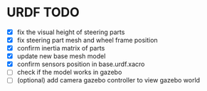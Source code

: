 # URDF TODO

- [x] fix the visual height of steering parts
- [x] fix steering part mesh and wheel frame position
- [x] confirm inertia matrix of parts
- [x] update new base mesh model
- [x] confirm sensors position in base.urdf.xacro
- [ ] check if the model works in gazebo
- [ ] (optional) add camera gazebo controller to view gazebo world
